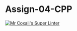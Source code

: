 # Assign-04-CPP
[![Mr Coxall's Super Linter](https://github.com/ICS3U-C-Programming-Val-I/Assign-04-CPP/workflows/Mr%20Coxall's%20Super%20Linter/badge.svg)](https://github.com/ICS3U-C-Programming-Val-I/Assign-04-CPP/actions/)
